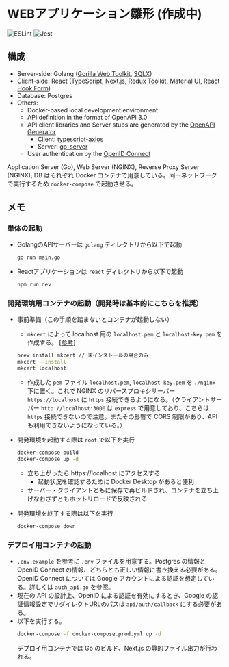 # WEBアプリケーション雛形 (作成中)
![ESLint](https://github.com/yokotani92/my-app/workflows/ESLint/badge.svg)
![Jest](https://github.com/yokotani92/my-app/workflows/Jest/badge.svg)

## 構成
- Server-side: Golang ([Gorilla Web Toolkit](https://github.com/gorilla), [SQLX](https://github.com/jmoiron/sqlx))
- Client-side: React ([TypeScript](https://www.typescriptlang.org/), [Next.js](https://nextjs.org/), [Redux Toolkit](https://redux-toolkit.js.org/), [Material UI](https://material-ui.com/), [React Hook Form](https://react-hook-form.com/))
- Database: Postgres
- Others:
  - Docker-based local development environment
  - API definition in the format of OpenAPI 3.0
  - API client libraries and Server stubs are generated by the [OpenAPI Generator](https://github.com/OpenAPITools/openapi-generator)
    - Client: [typescript-axios](https://github.com/OpenAPITools/openapi-generator/blob/master/docs/generators/typescript-axios.md)
    - Server: [go-server](https://github.com/OpenAPITools/openapi-generator/blob/master/docs/generators/go-server.md)
  - User authentication by the [OpenID Connect](https://openid.net/connect/)

Application Server (Go), Web Server (NGINX), Reverse Proxy Server (NGINX), DB はそれぞれ Docker コンテナで用意している。同一ネットワークで実行するため `docker-compose` で起動させる。

## メモ
### 単体の起動
- GolangのAPIサーバーは `golang` ディレクトリから以下で起動
  ```bash
  go run main.go
  ```
- Reactアプリケーションは `react` ディレクトリから以下で起動
  ```bash
  npm run dev
  ```

### 開発環境用コンテナの起動（開発時は基本的にこちらを推奨）
- 事前準備（この手順を踏まないとコンテナが起動しない）
  - `mkcert` によって localhost 用の `localhost.pem` と `localhost-key.pem` を作成する。 [[参考](https://qiita.com/rkunihiro/items/530b5dc685bd3bff2082)]
  ```bash
  brew install mkcert // 未インストールの場合のみ
  mkcert --install
  mkcert localhost
  ```
  - 作成した `pem` ファイル `localhost.pem`, `localhost-key.pem` を `./nginx` 下に置く。これで NGINX のリバースプロキシサーバー `https://localhost` に `https` 接続できるようになる。（クライアントサーバー `http://localhost:3000` は `express` で用意しており、こちらは `https` 接続できないので注意。またその影響で CORS 制限があり、API も利用できないようになっている。）
- 開発環境を起動する際は `root` で以下を実行
    ```bash
    docker-compose build
    docker-compose up -d
    ```
  - 立ち上がったら https://localhost にアクセスする
    - 起動状況を確認するために Docker Desktop があると便利
  - サーバー・クライアントともに保存で再ビルドされ、コンテナを立ち上げなおさずともホットリロードで反映される


- 開発環境を終了する際は以下を実行
  ```bash
  docker-compose down
  ```

### デプロイ用コンテナの起動
- `.env.example` を参考に `.env` ファイルを用意する。Postgres の情報と OpenID Connect の情報、どちらとも正しい情報に書き換える必要がある。OpenID Connect については Google アカウントによる認証を想定している。詳しくは `auth_api.go` を参照。
- 現在の API の設計上、OpenID による認証を有効にするとき、Google の認証情報設定でリダイレクトURLのパスは `api/auth/callback` にする必要がある。
- 以下を実行する。  
  ```bash
  docker-compose -f docker-compose.prod.yml up -d
  ```
  デプロイ用コンテナでは Go のビルド、Next.js の静的ファイル出力が行われる。

